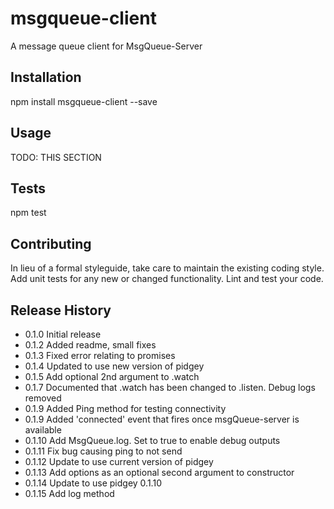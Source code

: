 msgqueue-client
=========

A message queue client for MsgQueue-Server

## Installation

  npm install msgqueue-client --save

## Usage

TODO: THIS SECTION

## Tests

  npm test

## Contributing

In lieu of a formal styleguide, take care to maintain the existing coding style.
Add unit tests for any new or changed functionality. Lint and test your code.

## Release History

* 0.1.0 Initial release
* 0.1.2 Added readme, small fixes
* 0.1.3 Fixed error relating to promises
* 0.1.4 Updated to use new version of pidgey
* 0.1.5 Add optional 2nd argument to .watch
* 0.1.7 Documented that .watch has been changed to .listen. Debug logs removed
* 0.1.9 Added Ping method for testing connectivity
* 0.1.9 Added 'connected' event that fires once msgQueue-server is available
* 0.1.10 Add MsgQueue.log. Set to true to enable debug outputs
* 0.1.11 Fix bug causing ping to not send
* 0.1.12 Update to use current version of pidgey
* 0.1.13 Add options as an optional second argument to constructor
* 0.1.14 Update to use pidgey 0.1.10
* 0.1.15 Add log method
